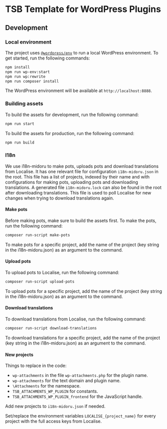 # TSB Template for WordPress Plugins

## Development

### Local environment

The project uses [`@wordpress/env`](https://developer.wordpress.org/block-editor/reference-guides/packages/packages-env) to run a local WordPress environment. To get started, run the following commands:

```bash
npm install
npm run wp-env:start
npm run wp:rewrite
npm run composer install
```

The WordPress environment will be available at `http://localhost:8888`.

### Building assets

To build the assets for development, run the following command:

```bash
npm run start
```

To build the assets for production, run the following command:

```bash
npm run build
```

### I18n

We use i18n-midoru to make pots, uploads pots and download translations from Localise. It has one relevant file for configuration `i18n-midoru.json` in the root. This file has a list of projects, indexed by their name and with configurations for making pots, uploading pots and downloading translations. A generated file `i18n-midoru.lock` can also be found in the root after downloading translations. This file is used to poll Localise for new changes when trying to download translations again.

#### Make pots

Before making pots, make sure to build the assets first. To make the pots, run the following command:

```bash
composer run-script make-pots
```

To make pots for a specific project, add the name of the project (key string in the i18n-midoru.json) as an argument to the command.

#### Upload pots

To upload pots to Localise, run the following command:

```bash
composer run-script upload-pots
```

To upload pots for a specific project, add the name of the project (key string in the i18n-midoru.json) as an argument to the command.

#### Download translations

To download translations from Localise, run the following command:

```bash
composer run-script download-translations
```

To download translations for a specific project, add the name of the project (key string in the i18n-midoru.json) as an argument to the command.

#### New projects

Things to replace in the code:

- `wp-attachments` in the file `wp-attachments.php` for the plugin name.
- `wp-attachments` for the text domain and plugin name.
- `\Attachments` for the namespace.
- `TSB_ATTACHMENTS_WP_PLUGIN` for constants.
- `TSB_ATTACHMENTS_WP_PLUGIN_frontend` for the JavaScript handle.

Add new projects to `i18n-midoru.json` if needed.

Set/replace the environment variables `LOCALISE_{project_name}` for every project with the full access keys from Localise.
